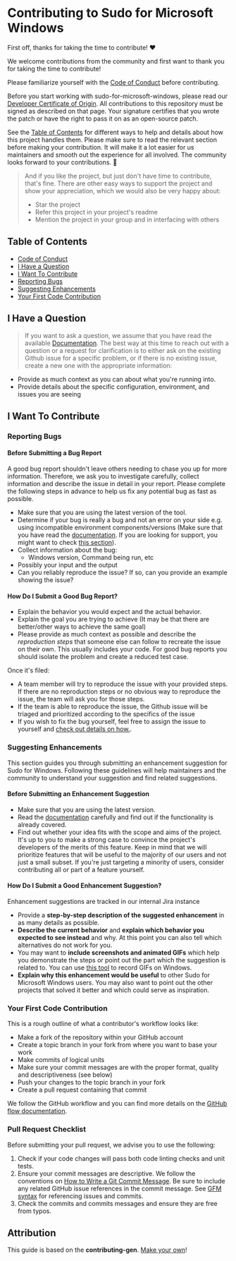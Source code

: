 ﻿<!-- omit in toc -->
# Contributing to Sudo for Microsoft Windows

First off, thanks for taking the time to contribute! ❤️

We welcome contributions from the community and first want to thank you for taking the time to contribute!

Please familiarize yourself with the [Code of Conduct](https://github.com/vmware/.github/blob/main/CODE_OF_CONDUCT.md) before contributing.

Before you start working with sudo-for-microsoft-windows, please read our [Developer Certificate of Origin](https://cla.vmware.com/dco). All contributions to this repository must be signed as described on that page. Your signature certifies that you wrote the patch or have the right to pass it on as an open-source patch.

See the [Table of Contents](#table-of-contents) for different ways to help and details about how this project handles them. Please make sure to read the relevant section before making your contribution. It will make it a lot easier for us maintainers and smooth out the experience for all involved. The community looks forward to your contributions. 🎉

> And if you like the project, but just don't have time to contribute, that's fine. There are other easy ways to support the project and show your appreciation, which we would also be very happy about:
> - Star the project
> - Refer this project in your project's readme
> - Mention the project in your group and in interfacing with others

<!-- omit in toc -->
## Table of Contents

- [Code of Conduct](CODE_OF_CONDUCT.md)
- [I Have a Question](#i-have-a-question)
- [I Want To Contribute](#i-want-to-contribute)
- [Reporting Bugs](#reporting-bugs)
- [Suggesting Enhancements](#suggesting-enhancements)
- [Your First Code Contribution](#your-first-code-contribution)


## I Have a Question

> If you want to ask a question, we assume that you have read the available [Documentation](README.md). The best way at this time to reach out with a question or a request for clarification is to either ask on the existing Github issue for a specific problem, or if there is no existing issue, create a new one with the appropriate information:

- Provide as much context as you can about what you're running into.
- Provide details about the specific configuration, environment, and issues you are seeing

## I Want To Contribute

### Reporting Bugs

<!-- omit in toc -->
#### Before Submitting a Bug Report

A good bug report shouldn't leave others needing to chase you up for more information. Therefore, we ask you to investigate carefully, collect information and describe the issue in detail in your report. Please complete the following steps in advance to help us fix any potential bug as fast as possible.

- Make sure that you are using the latest version of the tool.
- Determine if your bug is really a bug and not an error on your side e.g. using incompatible environment components/versions (Make sure that you have read the [documentation](README.md). If you are looking for support, you might want to check [this section](#i-have-a-question)).
- Collect information about the bug:
    - Windows version, Command being run, etc
- Possibly your input and the output
- Can you reliably reproduce the issue? If so, can you provide an example showing the issue?

<!-- omit in toc -->
#### How Do I Submit a Good Bug Report?

- Explain the behavior you would expect and the actual behavior.
- Explain the goal you are trying to achieve (It may be that there are better/other ways to achieve the same goal)
- Please provide as much context as possible and describe the *reproduction steps* that someone else can follow to recreate the issue on their own. This usually includes your code. For good bug reports you should isolate the problem and create a reduced test case.


Once it's filed:

- A team member will try to reproduce the issue with your provided steps. If there are no reproduction steps or no obvious way to reproduce the issue, the team will ask you for those steps.
- If the team is able to reproduce the issue, the Github issue will be triaged and prioritized according to the specifics of the issue
- If you wish to fix the bug yourself, feel free to assign the issue to yourself and [check out details on how.](#your-first-code-contribution).


### Suggesting Enhancements

This section guides you through submitting an enhancement suggestion for Sudo for Windows. Following these guidelines will help maintainers and the community to understand your suggestion and find related suggestions.

<!-- omit in toc -->
#### Before Submitting an Enhancement Suggestion

- Make sure that you are using the latest version.
- Read the [documentation](README.md) carefully and find out if the functionality is already covered.
- Find out whether your idea fits with the scope and aims of the project. It's up to you to make a strong case to convince the project's developers of the merits of this feature. Keep in mind that we will prioritize features that will be useful to the majority of our users and not just a small subset. If you're just targeting a minority of users, consider contributing all or part of a feature yourself.

<!-- omit in toc -->
#### How Do I Submit a Good Enhancement Suggestion?

Enhancement suggestions are tracked in our internal Jira instance

- Provide a **step-by-step description of the suggested enhancement** in as many details as possible.
- **Describe the current behavior** and **explain which behavior you expected to see instead** and why. At this point you can also tell which alternatives do not work for you.
- You may want to **include screenshots and animated GIFs** which help you demonstrate the steps or point out the part which the suggestion is related to. You can use [this tool](https://www.cockos.com/licecap/) to record GIFs on Windows.
- **Explain why this enhancement would be useful** to other Sudo for Microsoft Windows users. You may also want to point out the other projects that solved it better and which could serve as inspiration.


### Your First Code Contribution
This is a rough outline of what a contributor's workflow looks like:

* Make a fork of the repository within your GitHub account
* Create a topic branch in your fork from where you want to base your work
* Make commits of logical units
* Make sure your commit messages are with the proper format, quality and descriptiveness (see below)
* Push your changes to the topic branch in your fork
* Create a pull request containing that commit

We follow the GitHub workflow and you can find more details on the [GitHub flow documentation](https://docs.github.com/en/get-started/quickstart/github-flow).

### Pull Request Checklist

Before submitting your pull request, we advise you to use the following:

1. Check if your code changes will pass both code linting checks and unit tests.
2. Ensure your commit messages are descriptive. We follow the conventions on [How to Write a Git Commit Message](http://chris.beams.io/posts/git-commit/). Be sure to include any related GitHub issue references in the commit message. See [GFM syntax](https://guides.github.com/features/mastering-markdown/#GitHub-flavored-markdown) for referencing issues and commits.
3. Check the commits and commits messages and ensure they are free from typos.

## Attribution
This guide is based on the **contributing-gen**. [Make your own](https://github.com/bttger/contributing-gen)!
